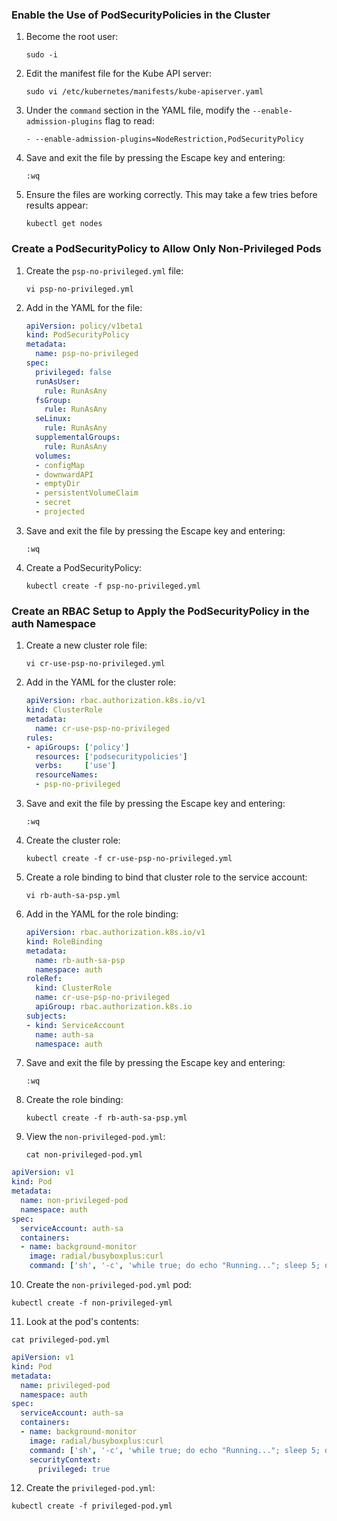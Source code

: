 
### Enable the Use of PodSecurityPolicies in the Cluster

1.  Become the root user:
    
    ```
    sudo -i
    ```
    
2.  Edit the manifest file for the Kube API server:
    
    ```
    sudo vi /etc/kubernetes/manifests/kube-apiserver.yaml
    ```
    
3.  Under the  `command`  section in the YAML file, modify the  `--enable-admission-plugins`  flag to read:
    
    ```
    - --enable-admission-plugins=NodeRestriction,PodSecurityPolicy
    ```
    
4.  Save and exit the file by pressing the Escape key and entering:
    
    ```
    :wq
    ```
    
5.  Ensure the files are working correctly. This may take a few tries before results appear:
    
    ```
    kubectl get nodes
    ```
    

### Create a PodSecurityPolicy to Allow Only Non-Privileged Pods

1.  Create the  `psp-no-privileged.yml`  file:
    
    ```
    vi psp-no-privileged.yml
    ```
    
2.  Add in the YAML for the file:
    
    ```yaml
    apiVersion: policy/v1beta1
    kind: PodSecurityPolicy
    metadata:
      name: psp-no-privileged
    spec:
      privileged: false
      runAsUser:
        rule: RunAsAny
      fsGroup:
        rule: RunAsAny
      seLinux:
        rule: RunAsAny
      supplementalGroups:
        rule: RunAsAny
      volumes:
      - configMap
      - downwardAPI
      - emptyDir
      - persistentVolumeClaim
      - secret
      - projected
    ```
    
3.  Save and exit the file by pressing the Escape key and entering:
    
    ```
    :wq
    ```
    
4.  Create a PodSecurityPolicy:
    
    ```
    kubectl create -f psp-no-privileged.yml
    ```
    

### Create an RBAC Setup to Apply the PodSecurityPolicy in the auth Namespace

1.  Create a new cluster role file:
    
    ```
    vi cr-use-psp-no-privileged.yml
    ```
    
2.  Add in the YAML for the cluster role:
    
    ```yaml
    apiVersion: rbac.authorization.k8s.io/v1
    kind: ClusterRole
    metadata:
      name: cr-use-psp-no-privileged
    rules:
    - apiGroups: ['policy']
      resources: ['podsecuritypolicies']
      verbs:     ['use']
      resourceNames:
      - psp-no-privileged
    ```
    
3.  Save and exit the file by pressing the Escape key and entering:
    
    ```
    :wq
    ```
    
4.  Create the cluster role:
    
    ```
    kubectl create -f cr-use-psp-no-privileged.yml
    ```
    
5.  Create a role binding to bind that cluster role to the service account:
    
    ```
    vi rb-auth-sa-psp.yml
    ```
    
6.  Add in the YAML for the role binding:
    
    ```yaml
    apiVersion: rbac.authorization.k8s.io/v1
    kind: RoleBinding
    metadata:
      name: rb-auth-sa-psp
      namespace: auth
    roleRef:
      kind: ClusterRole
      name: cr-use-psp-no-privileged
      apiGroup: rbac.authorization.k8s.io
    subjects:
    - kind: ServiceAccount
      name: auth-sa
      namespace: auth
    ```
    
7.  Save and exit the file by pressing the Escape key and entering:
    
    ```
    :wq
    ```
    
8.  Create the role binding:
    
    ```
    kubectl create -f rb-auth-sa-psp.yml
    ```
    
9.  View the  `non-privileged-pod.yml`:
    
    ```
    cat non-privileged-pod.yml
    ```
```yaml
apiVersion: v1
kind: Pod
metadata:
  name: non-privileged-pod
  namespace: auth
spec:
  serviceAccount: auth-sa
  containers:
  - name: background-monitor
    image: radial/busyboxplus:curl
    command: ['sh', '-c', 'while true; do echo "Running..."; sleep 5; done']
```    
10.  Create the  `non-privileged-pod.yml`  pod:
    
    kubectl create -f non-privileged-yml
    
    
11.  Look at the pod's contents:
    
    cat privileged-pod.yml
```yaml
apiVersion: v1
kind: Pod
metadata:
  name: privileged-pod
  namespace: auth
spec:
  serviceAccount: auth-sa
  containers:
  - name: background-monitor
    image: radial/busyboxplus:curl
    command: ['sh', '-c', 'while true; do echo "Running..."; sleep 5; done']
    securityContext:
      privileged: true
```
    
12.  Create the  `privileged-pod.yml`:
    
    kubectl create -f privileged-pod.yml
